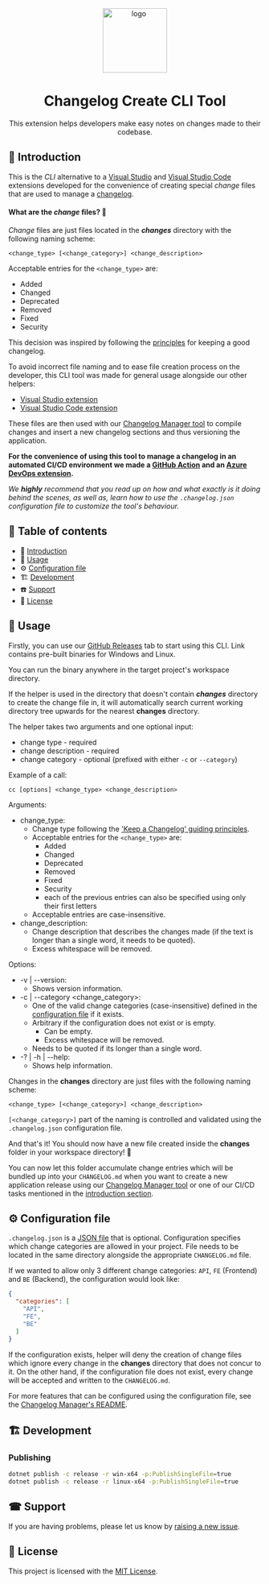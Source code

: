 <div align="center">
  <a style="display: inline-block;" href="https://enterwell.net" target="_blank">
    <picture>
      <source media="(prefers-color-scheme: dark)" srcset="https://enterwell.net/wp-content/uploads/2023/05/ew-logomark-color-negative-128.x48680.png">
      <img width="128" height="128" alt="logo" src="https://enterwell.net/wp-content/uploads/2023/05/ew-logomark-color-positive-128.x48680.png">
    </picture>
  </a>
  
  <h1>Changelog Create CLI Tool</h1>

  <p>This extension helps developers make easy notes on changes made to their codebase.</p>
</div>

## 🌱 Introduction
This is the *CLI* alternative to a [Visual Studio](../Enterwell.CI.Changelog.VSIX) and [Visual Studio Code](../Enterwell.CI.Changelog.VSCodeExtension) extensions developed for the convenience of creating special *change* files that are used to manage a [changelog](https://keepachangelog.com/en/1.1.0/).

#### What are the *change* files? 🤔

*Change* files are just files located in the ***changes*** directory with the following naming scheme:

```
<change_type> [<change_category>] <change_description>
```

Acceptable entries for the `<change_type>` are:

+ Added
+ Changed
+ Deprecated
+ Removed
+ Fixed
+ Security

This decision was inspired by following the [principles](https://keepachangelog.com/en/1.0.0/#how) for keeping a good changelog.

To avoid incorrect file naming and to ease file creation process on the developer, this CLI tool was made for general usage alongside our other helpers:
 + [Visual Studio extension](../Enterwell.CI.Changelog.VSIX)
 + [Visual Studio Code extension](../Enterwell.CI.Changelog.VSCodeExtension)

These files are then used with our [Changelog Manager tool](https://github.com/Enterwell/ChangelogManager/tree/main/Enterwell.CI.Changelog) to compile changes and insert a new changelog sections and thus versioning the application. 

**For the convenience of using this tool to manage a changelog in an automated CI/CD environment we made a [GitHub Action](https://github.com/Enterwell/ChangelogManager-GitHub-Action) and an [Azure DevOps extension](https://github.com/Enterwell/ChangelogManager/tree/main/Enterwell.CI.Changelog.DevOpsExtension).**

*We **highly** recommend that you read up on how and what exactly is it doing behind the scenes, as well as, learn how to use the `.changelog.json` configuration file to customize the tool's behaviour.*


## 📖 Table of contents
+ 🌱 [Introduction](#-introduction)
+ 📝 [Usage](#-usage)
+ ⚙️ [Configuration file](#-configuration-file)
+ 🏗 [Development](#-development)
+ ☎️ [Support](#-support)
+ 🪪 [License](#-license)

## 📝 Usage

Firstly, you can use our [GitHub Releases](https://github.com/Enterwell/ChangelogManager/releases/) tab to start using this CLI. Link contains pre-built binaries for Windows and Linux.

You can run the binary anywhere in the target project's workspace directory.

If the helper is used in the directory that doesn't contain ***changes*** directory to create the change file in, it will automatically search current working directory tree upwards for the nearest **changes** directory.

The helper takes two arguments and one optional input:
+ change type - required
+ change description - required
+ change category - optional (prefixed with either `-c` or `--category`)

Example of a call:

```
cc [options] <change_type> <change_description>
```

Arguments:
+ change_type: 
   + Change type following the ['Keep a Changelog' guiding principles](https://keepachangelog.com/en/1.0.0/#how).
   + Acceptable entries for the `<change_type>` are:
      + Added
      + Changed
      + Deprecated
      + Removed
      + Fixed
      + Security
      + each of the previous entries can also be specified using only their first letters
   + Acceptable entries are case-insensitive.
+ change_description:
   + Change description that describes the changes made (if the text is longer than a single word, it needs to be quoted).
   + Excess whitespace will be removed.

Options:
+ -v | --version:
   + Shows version information.
+ -c | --category <change_category>:
   + One of the valid change categories (case-insensitive) defined in the [configuration file](#-configuration-file) if it exists.
   + Arbitrary if the configuration does not exist or is empty.
      + Can be empty.
      + Excess whitespace will be removed.
   + Needs to be quoted if its longer than a single word.
+ -? | -h | --help:
   + Shows help information.

Changes in the **changes** directory are just files with the following naming scheme:

```
<change_type> [<change_category>] <change_description>
```

`[<change_category>]` part of the naming is controlled and validated using the `.changelog.json` configuration file.

And that's it! You should now have a new file created inside the **changes** folder in your workspace directory! 🎉

You can now let this folder accumulate change entries which will be bundled up into your `CHANGELOG.md` when you want to create a new application release using our [Changelog Manager tool](../Enterwell.CI.Changelog) or one of our CI/CD tasks mentioned in the [introduction section](#-introduction).

## ⚙ Configuration file
`.changelog.json` is a [JSON file](https://www.json.org/json-en.html) that is optional. Configuration specifies which change categories are allowed in your project. File needs to be located in the same directory alongside the appropriate `CHANGELOG.md` file.

If we wanted to allow only 3 different change categories: `API`, `FE` (Frontend) and `BE` (Backend), the configuration would look like:

```json
{
  "categories": [
    "API",
    "FE",
    "BE"
  ]
}
```

If the configuration exists, helper will deny the creation of change files which ignore every change in the **changes** directory that does not concur to it. On the other hand, if the configuration file does not exist, every change will be accepted and written to the `CHANGELOG.md`.

For more features that can be configured using the configuration file, see the [Changelog Manager's README](../Enterwell.CI.Changelog/README.md/#configuration-file).

## 🏗 Development

### Publishing

```bash
dotnet publish -c release -r win-x64 -p:PublishSingleFile=true
dotnet publish -c release -r linux-x64 -p:PublishSingleFile=true
```

## ☎ Support
If you are having problems, please let us know by [raising a new issue](https://github.com/Enterwell/ChangelogManager/issues/new?title=[CC]).

## 🪪 License
This project is licensed with the [MIT License](../LICENSE).